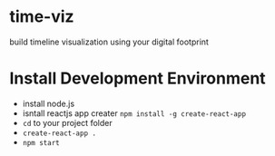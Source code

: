 # time-viz
build timeline visualization using your digital footprint

# Install Development Environment 
* install node.js
* isntall reactjs app creater `npm install -g create-react-app`
* `cd` to your project folder
* `create-react-app .`
* `npm start`

